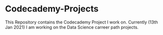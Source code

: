 # Codecademy-Projects

This Repository contains the Codecademy Project I work on. Currently (13th Jan 2021) I am working on the Data Science carreer path projects.
